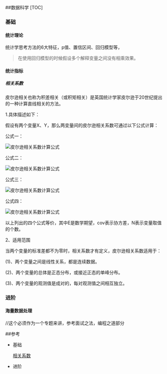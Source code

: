 ##数据科学
[TOC]

### 基础

#### 统计理论

统计学思考方法的6大特征，p值、置信区间、回归模型等，

> 在使用回归模型的时候假设多个解释变量之间没有相乘效果。

#### 统计指标

##### 相关系数

 皮尔逊相关也称为积差相关（或积矩相关）是英国统计学家皮尔逊于20世纪提出的一种计算直线相关的方法。

1.具体描述如下：

假设有两个变量X、Y，那么两变量间的皮尔逊相关系数可通过以下公式计算：

公式一：

![皮尔逊相关系数计算公式](http://hi.csdn.net/attachment/201007/11/19961_12788382715I69.gif)

公式二：

![皮尔逊相关系数计算公式](http://hi.csdn.net/attachment/201007/11/19961_1278838271Lch3.gif)

公式三：

![皮尔逊相关系数计算公式](http://hi.csdn.net/attachment/201007/11/19961_1278838271OR17.gif)

公式四：

![皮尔逊相关系数计算公式](http://hi.csdn.net/attachment/201007/11/19961_1278843346L5kz.gif)

以上列出的四个公式等价，其中E是数学期望，cov表示协方差，N表示变量取值的个数。

 2、适用范围

 当两个变量的标准差都不为零时，相关系数才有定义，皮尔逊相关系数适用于：

(1)、两个变量之间是线性关系，都是连续数据。

(2)、两个变量的总体是正态分布，或接近正态的单峰分布。

(3)、两个变量的观测值是成对的，每对观测值之间相互独立。

### 进阶

#### 海量数据处理

//这个必须作为一个专题来讲，参考面试之法，编程之道部分

 ##参考

- 基础

  [相关系数](http://m.blog.csdn.net/ciedecem/article/details/39582635)

- 进阶


